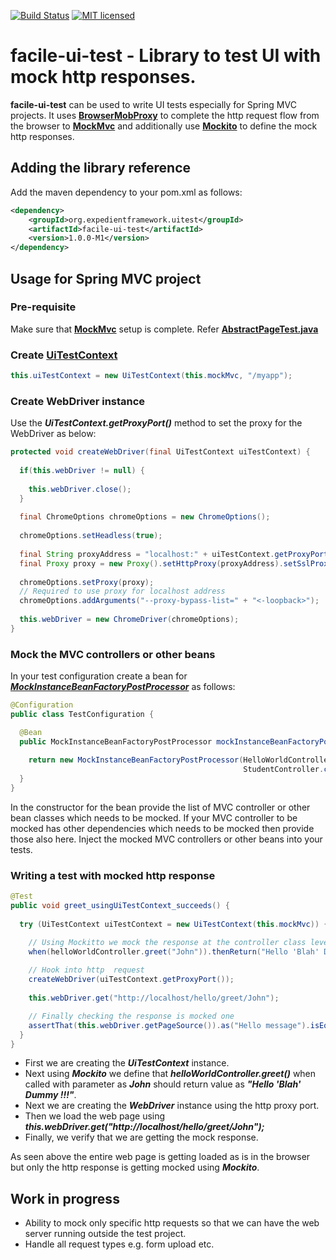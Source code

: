 [![Build Status](https://travis-ci.org/ajeydudhe/facile-ui-test.svg?branch=develop)](https://travis-ci.org/ajeydudhe/facile-ui-test) [![MIT licensed](https://img.shields.io/badge/license-MIT-blue.svg)](LICENSE)
# facile-ui-test - Library to test UI with mock http responses.
**facile-ui-test** can be used to write UI tests especially for Spring MVC projects. It uses [**BrowserMobProxy**](https://github.com/lightbody/browsermob-proxy) to complete the http request flow from the browser to [**MockMvc**](https://docs.spring.io/spring/docs/current/spring-framework-reference/testing.html#spring-mvc-test-framework) and additionally use [**Mockito**](https://site.mockito.org/) to define the mock http responses.

## Adding the library reference
Add the maven dependency to your pom.xml as follows:
```xml
<dependency>
    <groupId>org.expedientframework.uitest</groupId>
    <artifactId>facile-ui-test</artifactId>
    <version>1.0.0-M1</version>
</dependency>
```

## Usage for Spring MVC project
### Pre-requisite
Make sure that [**MockMvc**](https://docs.spring.io/spring/docs/current/spring-framework-reference/testing.html#spring-mvc-test-framework) setup is complete. 
Refer [**AbstractPageTest.java**](/samples/spring-boot-web/src/test/java/org/expedientframework/uitest/AbstractPageTest.java)
### Create [**UiTestContext**](/core/src/main/java/org/expedientframework/uitest/core/UiTestContext.java)
```java
this.uiTestContext = new UiTestContext(this.mockMvc, "/myapp");
```
### Create WebDriver instance
Use the _**UiTestContext.getProxyPort()**_ method to set the proxy for the WebDriver as below:
```java
protected void createWebDriver(final UiTestContext uiTestContext) {
  
  if(this.webDriver != null) {
   
    this.webDriver.close();
  }
  
  final ChromeOptions chromeOptions = new ChromeOptions();
  
  chromeOptions.setHeadless(true);    
  
  final String proxyAddress = "localhost:" + uiTestContext.getProxyPort();
  final Proxy proxy = new Proxy().setHttpProxy(proxyAddress).setSslProxy(proxyAddress);   
  
  chromeOptions.setProxy(proxy);
  // Required to use proxy for localhost address
  chromeOptions.addArguments("--proxy-bypass-list=" + "<-loopback>");    
  
  this.webDriver = new ChromeDriver(chromeOptions);
}
```
### Mock the MVC controllers or other beans
In your test configuration create a bean for [_**MockInstanceBeanFactoryPostProcessor**_](/core/src/main/java/org/expedientframework/uitest/core/beans/MockInstanceBeanFactoryPostProcessor.java) as follows:
```java
@Configuration
public class TestConfiguration {

  @Bean
  public MockInstanceBeanFactoryPostProcessor mockInstanceBeanFactoryPostProcessor() {
    
    return new MockInstanceBeanFactoryPostProcessor(HelloWorldController.class, 
                                                    StudentController.class);
  }
}
```
In the constructor for the bean provide the list of MVC controller or other bean classes which needs to be mocked. If your MVC controller to be mocked has other dependencies which needs to be mocked then provide those also here. Inject the mocked MVC controllers or other beans into your tests.
### Writing a test with mocked http response
```java
@Test
public void greet_usingUiTestContext_succeeds() {
  
  try (UiTestContext uiTestContext = new UiTestContext(this.mockMvc)) {

    // Using Mockitto we mock the response at the controller class level
    when(helloWorldController.greet("John")).thenReturn("Hello 'Blah' Dummy !!!");
    
    // Hook into http  request
    createWebDriver(uiTestContext.getProxyPort());
    
    this.webDriver.get("http://localhost/hello/greet/John");

    // Finally checking the response is mocked one
    assertThat(this.webDriver.getPageSource()).as("Hello message").isEqualTo("<html><head></head><body>Hello 'Blah' Dummy !!!</body></html>");    
  }    
}
```
* First we are creating the _**UiTestContext**_ instance.
* Next using _**Mockito**_ we define that _**helloWorldController.greet()**_ when called with parameter as _**John**_ should return value as _**"Hello 'Blah' Dummy !!!"**_.
* Next we are creating the _**WebDriver**_ instance using the http proxy port.
* Then we load the web page using _**this.webDriver.get("http://localhost/hello/greet/John");**_
* Finally, we verify that we are getting the mock response.

As seen above the entire web page is getting loaded as is in the browser but only the http response is getting mocked using _**Mockito**_.

## Work in progress
* Ability to mock only specific http requests so that we can have the web server running outside the test project.
* Handle all request types e.g. form upload etc.   